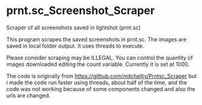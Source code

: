 # prnt.sc_Screenshot_Scraper
Scraper of all screenshots saved in lightshot (prnt.sc)

This program scrapes the saved screenshots in prnt.sc. The images are saved in local folder output. It uses threads to execute.

Please consider scraping may be ILLEGAL. You can control the quantity of images downloaded editing the count variable. Currently it is set at 1000.

The code is originally from https://github.com/mitchelljy/Prntsc_Scraper but i made the code run faster using threads, about half of the time, and the code was not working because of some components changed and also the urls are changed.
